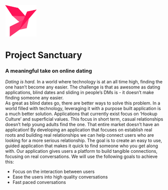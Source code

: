<img src="https://github.com/madebyhilmi/sanctuary/blob/master/images/logo-nt.png" width="100" height="100"> 

# Project Sanctuary
### A meaningful take on online dating

*Dating is hard.* In a world where technology is at an all time high, finding the one hasn’t become any easier. The challenge is that as awesome as dating applications, blind dates and sliding in people’s DMs is - it doesn’t make finding someone any easier.  
As great as blind dates go, there are better ways to solve this problem. In a world filled with technology, leveraging it with a purpose built application is a much better solution. Applications that currently exist focus on ‘Hookup Culture’ and superficial values. This focus in short term, casual relationships doesn’t help young adults find the one. That entire market doesn’t have an application! 
By developing an application that focuses on establish real roots and building real relationships we can help connect users who are looking for a more serious relationship. The goal is to create an easy to use, guided application that makes it quick to find someone who you get along with. Our application gives users a platform to build tangible connections, focusing on real conversations. We will use the following goals to achieve this:	
* Focus on the interaction between users
* Ease the users into high quality conversations 
* Fast paced conversations
